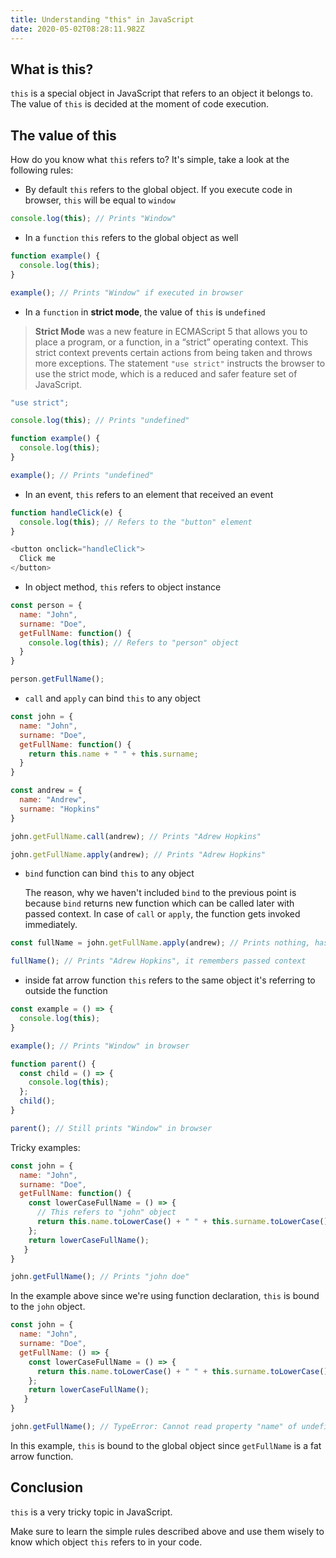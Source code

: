 ```yaml
---
title: Understanding "this" in JavaScript
date: 2020-05-02T08:28:11.982Z
---
```

## What is this?

`this` is a special object in JavaScript that refers to an object it belongs to. The value of `this` is decided at the moment of code execution.

## The value of this

How do you know what `this` refers to? It's simple, take a look at the following rules:

* By default `this` refers to the global object. If you execute code in browser, `this` will be equal to `window`

```javascript
console.log(this); // Prints "Window"
```

* In a `function` `this` refers to the global object as well

```javascript
function example() {
  console.log(this);
}

example(); // Prints "Window" if executed in browser
```

* In a `function` in **strict mode**, the value of `this` is `undefined`

> **Strict Mode** was a new feature in ECMAScript 5 that allows you to place a program, or a function, in a “strict” operating context. This strict context prevents certain actions from being taken and throws more exceptions. The statement `"use strict"` instructs the browser to use the strict mode, which is a reduced and safer feature set of JavaScript.

```javascript
"use strict";

console.log(this); // Prints "undefined"

function example() {
  console.log(this);
}

example(); // Prints "undefined"
```

* In an event, `this` refers to an element that received an event

```javascript
function handleClick(e) {
  console.log(this); // Refers to the "button" element
}

<button onclick="handleClick">
  Click me
</button>
```

* In object method, `this` refers to object instance

```javascript
const person = {
  name: "John",
  surname: "Doe",
  getFullName: function() {
    console.log(this); // Refers to "person" object
  }
}

person.getFullName();
```

* `call` and `apply` can bind `this` to any object

```javascript
const john = {
  name: "John",
  surname: "Doe",
  getFullName: function() {
    return this.name + " " + this.surname;
  }
}

const andrew = {
  name: "Andrew",
  surname: "Hopkins"
}

john.getFullName.call(andrew); // Prints "Adrew Hopkins"

john.getFullName.apply(andrew); // Prints "Adrew Hopkins"
```

* `bind` function can bind `this` to any object

  The reason, why we haven't included `bind` to the previous point is because `bind` returns new function which can be called later with passed context. In case of `call` or `apply`, the function gets invoked immediately.

```javascript
const fullName = john.getFullName.apply(andrew); // Prints nothing, has to be invoked

fullName(); // Prints "Adrew Hopkins", it remembers passed context
```

* inside fat arrow function `this` refers to the same object it's referring to outside the function

```javascript
const example = () => {
  console.log(this);
}

example(); // Prints "Window" in browser
```

```javascript
function parent() {
  const child = () => {
    console.log(this);
  };
  child();
}

parent(); // Still prints "Window" in browser
```

Tricky examples:

```javascript
const john = {
  name: "John",
  surname: "Doe",
  getFullName: function() {
    const lowerCaseFullName = () => {
      // This refers to "john" object
      return this.name.toLowerCase() + " " + this.surname.toLowerCase();
    };
    return lowerCaseFullName();
   }
}

john.getFullName(); // Prints "john doe"
```

In the example above since we're using function declaration, `this` is bound to the `john` object.

```javascript
const john = {
  name: "John",
  surname: "Doe",
  getFullName: () => {
    const lowerCaseFullName = () => {
      return this.name.toLowerCase() + " " + this.surname.toLowerCase();
    };
    return lowerCaseFullName();
   }
}

john.getFullName(); // TypeError: Cannot read property "name" of undefined
```

In this example, `this` is bound to the global object since `getFullName` is a fat arrow function.

## Conclusion

`this` is a very tricky topic in JavaScript. 

Make sure to learn the simple rules described above and use them wisely to know which object `this` refers to in your code.